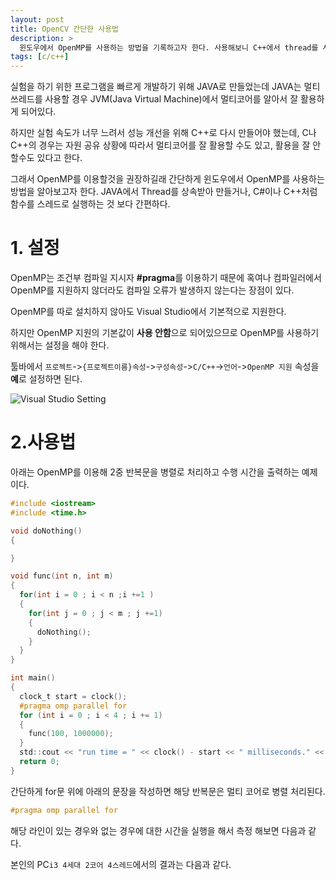 ```yaml
---
layout: post
title: OpenCV 간단한 사용법
description: >
  윈도우에서 OpenMP를 사용하는 방법을 기록하고자 한다. 사용해보니 C++에서 thread를 사용하는 것 보다 간편하다.
tags: [c/c++]
---
```

실험을 하기 위한 프로그램을 빠르게 개발하기 위해 JAVA로 만들었는데 JAVA는 멀티 쓰레드를 사용할 경우 JVM(Java Virtual Machine)에서 멀티코어를 알아서 잘 활용하게 되어있다.

하지만 실험 속도가 너무 느려서 성능 개선을 위해 C++로 다시 만들어야 했는데, C나 C++의 경우는 자원 공유 상황에 따라서 멀티코어를 잘 활용할 수도 있고, 활용을 잘 안할수도 있다고 한다.

그래서 OpenMP를 이용할것을 권장하길래 간단하게 윈도우에서 OpenMP를 사용하는 방법을 알아보고자 한다.
JAVA에서 Thread를 상속받아 만들거나, C#이나 C++처럼 함수를 스레드로 실행하는 것 보다 간편하다.
# 1. 설정
OpenMP는 조건부 컴파일 지시자 **#pragma**를 이용하기 때문에 혹여나 컴파일러에서 OpenMP를 지원하지 않더라도 컴파일 오류가 발생하지 않는다는 장점이 있다.

OpenMP를 따로 설치하지 않아도 Visual Studio에서 기본적으로 지원한다.

하지만 OpenMP 지원의 기본값이 **사용 안함**으로 되어있으므로 OpenMP를 사용하기 위해서는 설정을 해야 한다.

툴바에서 `프로젝트`->`{프로젝트이름}속성`->`구성속성`->`C/C++`->`언어`->`OpenMP 지원` 속성을 **예**로 설정하면 된다.

![](https://skaiblue.github.io/assets/img/posts/c/openmpguid/1.png "Visual Studio Setting")

# 2.사용법
아래는 OpenMP를 이용해 2중 반복문을 병렬로 처리하고 수행 시간을 출력하는 예제이다.

```c
#include <iostream>
#include <time.h>

void doNothing()
{

}

void func(int n, int m)
{
  for(int i = 0 ; i < n ;i +=1 )
  {
    for(int j = 0 ; j < m ; j +=1)
    {
      doNothing();
    }
  }
}

int main()
{
  clock_t start = clock();
  #pragma omp parallel for
  for (int i = 0 ; i < 4 ; i += 1)
  {
    func(100, 1000000);
  }
  std::cout << "run time = " << clock() - start << " milliseconds." << std::endl;
  return 0;
}
```

간단하게 for문 위에 아래의 문장을 작성하면 해당 반복문은 멀티 코어로 병렬 처리된다.
```c
#pragma omp parallel for
```
해당 라인이 있는 경우와 없는 경우에 대한 시간을 실행을 해서 측정 해보면 다음과 같다.

본인의 PC`i3 4세대 2코어 4스레드`에서의 결과는 다음과 같다.

